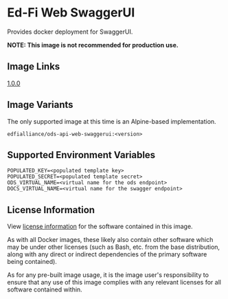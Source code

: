 # Ed-Fi Web SwaggerUI
Provides docker deployment for SwaggerUI.

**NOTE: This image is not recommended for production use.**

## Image Links
[1.0.0](https://github.com/Ed-Fi-Alliance-OSS/Ed-Fi-ODS-Docker/blob/main/alpine/mssql/Web-SwaggerUI/Dockerfile)

## Image Variants
The only supported image at this time is an Alpine-based implementation.

`edfialliance/ods-api-web-swaggerui:<version>`

## Supported Environment Variables
``` 
POPULATED_KEY=<populated template key>
POPULATED_SECRET=<populated template secret>
ODS_VIRTUAL_NAME=<virtual name for the ods endpoint>
DOCS_VIRTUAL_NAME=<virtual name for the swagger endpoint>
```

## License Information
View [license information](https://github.com/Ed-Fi-Alliance-OSS/Ed-Fi-ODS-Docker/blob/main/LICENSE) for the software contained in this image.

As with all Docker images, these likely also contain other software which may be under other licenses (such as Bash, etc. from the base distribution, along with any direct or indirect dependencies of the primary software being contained).

As for any pre-built image usage, it is the image user's responsibility to ensure that any use of this image complies with any relevant licenses for all software contained within.